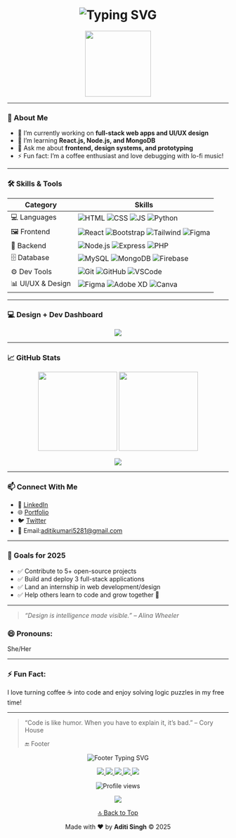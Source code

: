 <h1 align="center">
  <img src="https://readme-typing-svg.demolab.com?font=Fira+Code&size=28&pause=1000&color=F78C6C&center=true&vCenter=true&width=435&lines=Hi+%F0%9F%91%8B%2C+I'm+Aditi+Singh;Frontend+%2B+UI%2FUX+Designer;MERN+Stack+Developer;Creative+Problem+Solver" alt="Typing SVG" />
</h1>

<p align="center">
  <img src="https://media.giphy.com/media/L8K62iTDkzGX6/giphy.gif" width="150" />
</p>

---

### 🚀 About Me
- 🔭 I’m currently working on **full-stack web apps and UI/UX design**
- 🌱 I’m learning **React.js, Node.js, and MongoDB**
- 💬 Ask me about **frontend, design systems, and prototyping**
- ⚡ Fun fact: I’m a coffee enthusiast and love debugging with lo-fi music!

---

### 🛠️ Skills & Tools

| Category          | Skills                                                                 |
|-------------------|------------------------------------------------------------------------|
| 💻 Languages       | ![HTML](https://img.shields.io/badge/-HTML5-E34F26?logo=html5&logoColor=fff) ![CSS](https://img.shields.io/badge/-CSS3-1572B6?logo=css3&logoColor=fff) ![JS](https://img.shields.io/badge/-JavaScript-F7DF1E?logo=javascript&logoColor=000) ![Python](https://img.shields.io/badge/-Python-3776AB?logo=python&logoColor=fff) |
| 🖼️ Frontend         | ![React](https://img.shields.io/badge/-React-61DAFB?logo=react&logoColor=000) ![Bootstrap](https://img.shields.io/badge/-Bootstrap-7952B3?logo=bootstrap&logoColor=fff) ![Tailwind](https://img.shields.io/badge/-Tailwind-06B6D4?logo=tailwindcss&logoColor=fff) ![Figma](https://img.shields.io/badge/-Figma-F24E1E?logo=figma&logoColor=fff) |
| 🔧 Backend          | ![Node.js](https://img.shields.io/badge/-Node.js-339933?logo=node.js&logoColor=fff) ![Express](https://img.shields.io/badge/-Express.js-000000?logo=express&logoColor=fff) ![PHP](https://img.shields.io/badge/-PHP-777BB4?logo=php&logoColor=fff) |
| 🗄️ Database         | ![MySQL](https://img.shields.io/badge/-MySQL-4479A1?logo=mysql&logoColor=fff) ![MongoDB](https://img.shields.io/badge/-MongoDB-47A248?logo=mongodb&logoColor=fff) ![Firebase](https://img.shields.io/badge/-Firebase-FFCA28?logo=firebase&logoColor=000) |
| ⚙️ Dev Tools        | ![Git](https://img.shields.io/badge/-Git-F05032?logo=git&logoColor=fff) ![GitHub](https://img.shields.io/badge/-GitHub-181717?logo=github&logoColor=fff) ![VSCode](https://img.shields.io/badge/-VSCode-007ACC?logo=visualstudiocode&logoColor=fff) |
| 📊 UI/UX & Design   | ![Figma](https://img.shields.io/badge/-Figma-F24E1E?logo=figma&logoColor=fff) ![Adobe XD](https://img.shields.io/badge/-AdobeXD-FF61F6?logo=adobexd&logoColor=fff) ![Canva](https://img.shields.io/badge/-Canva-00C4CC?logo=canva&logoColor=fff) |

---

### 💻 Design + Dev Dashboard

<p align="center">
  <img src="https://skillicons.dev/icons?i=html,css,js,react,nodejs,mongodb,git,github,figma,tailwind,vscode" />
</p>

---

### 📈 GitHub Stats

<p align="center">
  <img src="https://github-readme-stats.vercel.app/api?username=singhaditi55&show_icons=true&theme=tokyonight" height="180" />
  <img src="https://github-readme-streak-stats.herokuapp.com/?user=singhaditi55&theme=tokyonight" height="180" />
</p>

<p align="center">
  <img src="https://github-readme-stats.vercel.app/api/top-langs/?username=singhaditi55&layout=compact&theme=tokyonight" />
</p>

---

### 📫 Connect With Me

- 💼 [LinkedIn]()
- 🌐 [Portfolio]()
- 🐦 [Twitter]()
- 📧 Email:aditikumari5281@gmail.com

---

### 🌟 Goals for 2025

- ✅ Contribute to 5+ open-source projects
- ✅ Build and deploy 3 full-stack applications
- ✅ Land an internship in web development/design
- ✅ Help others learn to code and grow together 🚀

---

> *“Design is intelligence made visible.” – Alina Wheeler*


### 😄 Pronouns:
She/Her

---

### ⚡ Fun Fact:
I love turning coffee ☕ into code and enjoy solving logic puzzles in my free time!

---

> “Code is like humor. When you have to explain it, it’s bad.” – Cory House
>
> 🔚 Footer
<p align="center"> <img src="https://readme-typing-svg.demolab.com?font=Fira+Code&size=20&pause=1000&color=89DDFF&center=true&vCenter=true&width=435&lines=Thanks+for+visiting+my+profile!+;Let%27s+connect+%F0%9F%9A%80" alt="Footer Typing SVG" /> </p> <p align="center"> <a href="https://linkedin.com/in/your-profile" target="_blank"> <img src="https://img.shields.io/badge/LinkedIn-0A66C2?style=for-the-badge&logo=linkedin&logoColor=white" /> </a> <a href="mailto:your-email@example.com" target="_blank"> <img src="https://img.shields.io/badge/Gmail-EA4335?style=for-the-badge&logo=gmail&logoColor=white" /> </a> <a href="https://twitter.com/yourhandle" target="_blank"> <img src="https://img.shields.io/badge/Twitter-1DA1F2?style=for-the-badge&logo=twitter&logoColor=white" /> </a> <a href="https://yourportfolio.com" target="_blank"> <img src="https://img.shields.io/badge/Portfolio-000000?style=for-the-badge&logo=About.me&logoColor=white" /> </a> <a href="https://github.com/singhaditi55?tab=repositories" target="_blank"> <img src="https://img.shields.io/badge/My_Projects-181717?style=for-the-badge&logo=github&logoColor=white" /> </a> </p> <p align="center"> <img src="https://komarev.com/ghpvc/?username=singhaditi55&style=flat-square&color=blue" alt="Profile views" /> </p> <p align="center"> <img src="https://github-profile-trophy.vercel.app/?username=singhaditi55&theme=tokyonight&no-frame=true&margin-w=15&margin-h=15" /> </p> <p align="center"> <a href="#top">🔝 Back to Top</a> </p> <p align="center"> Made with ❤️ by <strong>Aditi Singh</strong> &copy; 2025 </p>



